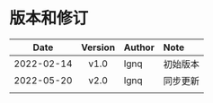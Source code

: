 # 版本和修订 #

| Date       | Version   |  Author    | Note  |
| --------   | :-----:   | :----      | :---- |
| 2022-02-14 | v1.0      | lgnq       | 初始版本 |
| 2022-05-20 | v2.0      | lgnq       | 同步更新 |
|            |           |            | |